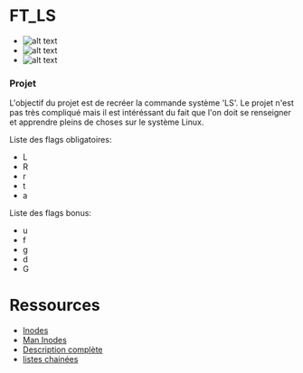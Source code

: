 # FT_LS

- ![alt text](https://img.shields.io/badge/Note-110%2F100-lightgreen)
- ![alt text](https://img.shields.io/badge/Dur%C3%A9e%20du%20projet-1%20semaine-orange)
- ![alt text](https://img.shields.io/badge/XP-4200-red)

### Projet

L'objectif du projet est de recréer la commande système 'LS'.
Le projet n'est pas très compliqué mais il est intéréssant du fait que l'on doit se renseigner et apprendre pleins de choses sur le système Linux.

Liste des flags obligatoires:

- L
- R
- r
- t
- a

Liste des flags bonus:

- u
- f
- g
- d
- G

# Ressources

- [Inodes](https://fr.wikipedia.org/wiki/N%C5%93ud_d%27index)
- [Man Inodes](https://man7.org/linux/man-pages/man7/inode.7.html)
- [Description complète](https://www.malekal.com/la-commande-ls-linux-utilisation-et-exemples/)
- [listes chainées](https://www.geeksforgeeks.org/data-structures/linked-list/)
